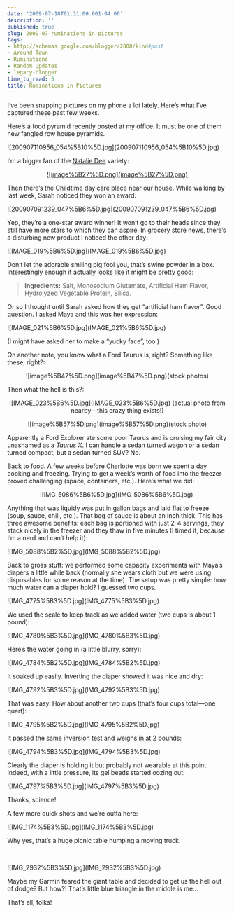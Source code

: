 ```yaml
---
date: '2009-07-18T01:31:00.001-04:00'
description: ''
published: true
slug: 2009-07-ruminations-in-pictures
tags:
- http://schemas.google.com/blogger/2008/kind#post
- Around Town
- Ruminations
- Random Updates
- legacy-blogger
time_to_read: 5
title: Ruminations in Pictures
---
```


<p>I’ve been snapping pictures on my phone a lot lately. Here’s what I’ve captured these past few weeks.</p>
<p>Here’s a food pyramid recently posted at my office. It must be one of them new fangled row house pyramids.</p>
<p>![200907110956_054%5B10%5D.jpg](200907110956_054%5B10%5D.jpg)</a>&#160;</p>
<p>I’m a bigger fan of the <a href="http://nataliedee.com/">Natalie Dee</a> variety:</p>  <p align="center"><a href="http://www.nataliedee.com/030906">![image%5B27%5D.png](image%5B27%5D.png)</a> </p>
<p></p>
<p></p>
<p></p>
<p>Then there’s the Childtime day care place near our house. While walking by last week, Sarah noticed they won an award:</p>
<p>![200907091239_047%5B6%5D.jpg](200907091239_047%5B6%5D.jpg)</a> </p>
<p>Yep, they’re a one-star award winner! It won’t go to their heads since they still have more stars to which they can aspire. In grocery store news, there’s a disturbing new product I noticed the other day:</p>
<p>![IMAGE_019%5B6%5D.jpg](IMAGE_019%5B6%5D.jpg)</a> </p>
<p>Don’t let the adorable smiling pig fool you, that’s swine powder in a box. Interestingly enough it actually <a href="http://www.amazon.com/Goya-Ham-Flavored-Concentrate-1-41/dp/B0002HAAOM">looks like</a> it might be pretty good:</p>
<blockquote> 
<p><strong>Ingredients:</strong> Salt, Monosodium Glutamate, Artificial Ham Flavor, Hydrolyzed Vegetable Protein, Silica. </p>
</blockquote>
<p>Or so I thought until Sarah asked how they get “artificial ham flavor”. Good question. I asked Maya and this was her expression:</p>
<p>![IMAGE_021%5B6%5D.jpg](IMAGE_021%5B6%5D.jpg)</a></p>
<p>(I might have asked her to make a “yucky face”, too.)</p>
<p>On another note, you know what a Ford Taurus is, right? Something like these, right?:</p>  <p align="center">![image%5B47%5D.png](image%5B47%5D.png)(stock photos)</p>
<p>Then what the hell is this?:</p>  <p align="center">![IMAGE_023%5B6%5D.jpg](IMAGE_023%5B6%5D.jpg)</a> (actual photo from nearby—this crazy thing exists!)</p>  <p align="center">![image%5B57%5D.png](image%5B57%5D.png)</a>(stock photo)</p>
<p>Apparently a Ford Explorer ate some poor Taurus and is cruising my fair city unashamed as a <a href="http://www.fordvehicles.com/crossovers/taurusx/"><em>Taurus X</em></a>. I can handle a sedan turned wagon or a sedan turned compact, but a sedan turned SUV? No.</p>
<p>Back to food. A few weeks before Charlotte was born we spent a day cooking and freezing. Trying to get a week’s worth of food into the freezer proved challenging (space, containers, etc.). Here’s what we did:</p>  <p align="center">![IMG_5086%5B6%5D.jpg](IMG_5086%5B6%5D.jpg)</a>&#160; </p>
<p>Anything that was liquidy was put in gallon bags and laid flat to freeze (soup, sauce, chili, etc.). That bag of sauce is about an inch thick. This has three awesome benefits: each bag is portioned with just 2-4 servings, they stack nicely in the freezer and they thaw in five minutes (I timed it, because I’m a nerd and can’t help it):</p>
<p>![IMG_5088%5B2%5D.jpg](IMG_5088%5B2%5D.jpg)</a></p>
<p>Back to gross stuff: we performed some capacity experiments with Maya’s diapers a little while back (normally she wears cloth but we were using disposables for some reason at the time). The setup was pretty simple: how much water can a diaper hold? I guessed two cups.</p>
<p>![IMG_4775%5B3%5D.jpg](IMG_4775%5B3%5D.jpg)</a></p>
<p>We used the scale to keep track as we added water (two cups is about 1 pound):</p>
<p>![IMG_4780%5B3%5D.jpg](IMG_4780%5B3%5D.jpg)</a> </p>
<p>Here’s the water going in (a little blurry, sorry):</p>
<p>![IMG_4784%5B2%5D.jpg](IMG_4784%5B2%5D.jpg)</a> </p>
<p>It soaked up easily. Inverting the diaper showed it was nice and dry:</p>
<p>![IMG_4792%5B3%5D.jpg](IMG_4792%5B3%5D.jpg)</a> </p>
<p>That was easy. How about another two cups (that’s four cups total—one quart):</p>
<p>![IMG_4795%5B2%5D.jpg](IMG_4795%5B2%5D.jpg)</a> </p>
<p>It passed the same inversion test and weighs in at 2 pounds:</p>
<p>![IMG_4794%5B3%5D.jpg](IMG_4794%5B3%5D.jpg)</a> </p>
<p>Clearly the diaper is holding it but probably not wearable at this point. Indeed, with a little pressure, its gel beads started oozing out:</p>
<p>![IMG_4797%5B3%5D.jpg](IMG_4797%5B3%5D.jpg)</a> </p>
<p>Thanks, science!</p>
<p>A few more quick shots and we’re outta here:</p>  <p align="left">![IMG_1174%5B3%5D.jpg](IMG_1174%5B3%5D.jpg)</a></p>  <p align="left">Why yes, that’s a huge picnic table humping a moving truck.</p>  <p align="left">&#160;</p>
<p></p>
<p></p> ![IMG_2932%5B3%5D.jpg](IMG_2932%5B3%5D.jpg)</a>   <p align="left">Maybe my Garmin feared the giant table and decided to get us the hell out of dodge? But how?! That’s little blue triangle in the middle is me…</p>  <p align="left">That’s all, folks!</p>